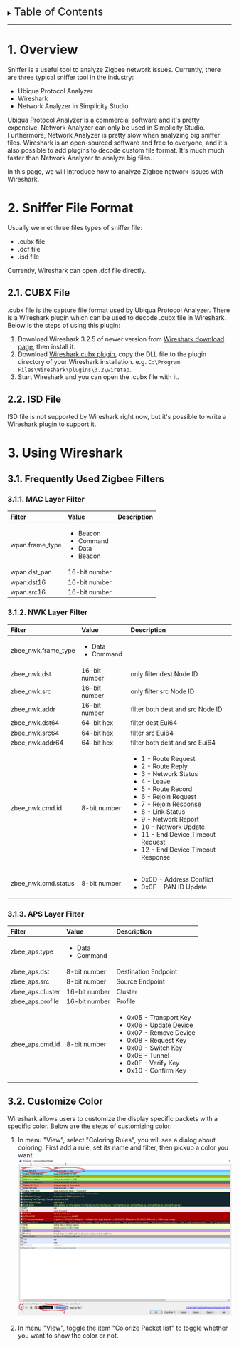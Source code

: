 <details>
<summary><font size=5>Table of Contents</font> </summary>  

- [1. Overview](#1-overview)
- [2. Sniffer File Format](#2-sniffer-file-format)
  - [2.1. CUBX File](#21-cubx-file)
  - [2.2. ISD File](#22-isd-file)
- [3. Using Wireshark](#3-using-wireshark)
  - [3.1. Frequently Used Zigbee Filters](#31-frequently-used-zigbee-filters)
    - [3.1.1. MAC Layer Filter](#311-mac-layer-filter)
    - [3.1.2. NWK Layer Filter](#312-nwk-layer-filter)
    - [3.1.3. APS Layer Filter](#313-aps-layer-filter)
  - [3.2. Customize Color](#32-customize-color)
</details>

********

# 1. Overview
Sniffer is a useful tool to analyze Zigbee network issues. Currently, there are three typical sniffer tool in the industry: 
- Ubiqua Protocol Analyzer
- Wireshark
- Network Analyzer in Simplicity Studio

Ubiqua Protocol Analyzer is a commercial software and it's pretty expensive. Network Analyzer can only be used in Simplicity Studio. Furthermore, Network Analyzer is pretty slow when analyzing big sniffer files. Wireshark is an open-sourced software and free to everyone, and it's also possible to add plugins to decode custom file format. It's much much faster than Network Analyzer to analyze big files.

In this page, we will introduce how to analyze Zigbee network issues with Wireshark.

# 2. Sniffer File Format
Usually we met three files types of sniffer file:  
- .cubx file
- .dcf file
- .isd file

Currently, Wireshark can open .dcf file directly. 

## 2.1. CUBX File
.cubx file is the capture file format used by Ubiqua Protocol Analyzer. There is a Wireshark plugin which can be used to decode .cubx file in Wireshark. Below is the steps of using this plugin:  
1. Download Wireshark 3.2.5 of newer version from [Wireshark download page](https://www.wireshark.org/#download), then install it.
2. Download [Wireshark cubx plugin](files/ZB-Zigbee-Tools-Wireshark/cubx.rar), copy the DLL file to the plugin directory of your Wireshark installation. e.g. `C:\Program Files\Wireshark\plugins\3.2\wiretap`.
3. Start Wireshark and you can open the .cubx file with it.

## 2.2. ISD File
ISD file is not supported by Wireshark right now, but it's possible to write a Wireshark plugin to support it.

# 3. Using Wireshark
## 3.1. Frequently Used Zigbee Filters
### 3.1.1. MAC Layer Filter
|Filter|Value|Description|
|:-|:-|:-|
|wpan.frame_type|<ul><li>Beacon</li><li>Command</li><li>Data</li><li>Beacon</li></ul>||
|wpan.dst_pan|16-bit number||
|wpan.dst16|16-bit number||
|wpan.src16|16-bit number||

### 3.1.2. NWK Layer Filter
|Filter|Value|Description|
|:-|:-|:-|
|zbee_nwk.frame_type|<ul><li>Data</li><li>Command</li></ul>||
|zbee_nwk.dst|16-bit number|only filter dest Node ID|
|zbee_nwk.src|16-bit number|only filter src Node ID|
|zbee_nwk.addr|16-bit number|filter both dest and src Node ID|
|zbee_nwk.dst64|64-bit hex|filter dest Eui64|
|zbee_nwk.src64|64-bit hex|filter src Eui64|
|zbee_nwk.addr64|64-bit hex|filter both dest and src Eui64|
|zbee_nwk.cmd.id|8-bit number|<ul><li>1 - Route Request</li><li>2 - Route Reply</li><li>3 - Network Status</li><li>4 - Leave</li><li>5 - Route Record</li><li>6 - Rejoin Request</li><li>7 - Rejoin Response</li><li>8 - Link Status</li><li>9 - Network Report</li><li>10 - Network Update</li><li>11 - End Device Timeout Request</li><li>12 - End Device Timeout Response</li></ul>|
|zbee_nwk.cmd.status|8-bit number|<ul><li>0x0D - Address Conflict</li><li>0x0F - PAN ID Update</li></ul>|

### 3.1.3. APS Layer Filter
|Filter|Value|Description|
|:-|:-|:-|
|zbee_aps.type|<ul><li>Data</li><li>Command</li></ul>||
|zbee_aps.dst|8-bit number|Destination Endpoint|
|zbee_aps.src|8-bit number|Source Endpoint|
|zbee_aps.cluster|16-bit number|Cluster|
|zbee_aps.profile|16-bit number|Profile|
|zbee_aps.cmd.id|8-bit number|<ul><li>0x05 - Transport Key</li><li>0x06 - Update Device</li><li>0x07 - Remove Device</li><li>0x08 - Request Key</li><li>0x09 - Switch Key</li><li>0x0E - Tunnel</li><li>0x0F - Verify Key</li><li>0x10 - Confirm Key</li></ul>|

## 3.2. Customize Color
Wireshark allows users to customize the display specific packets with a specific color. Below are the steps of customizing color:  
1. In menu "View", select "Coloring Rules", you will see a dialog about coloring. First add a rule, set its name and filter, then pickup a color you want.
    <div align="center">
      <img src="files/ZB-Zigbee-Tools-Wireshark/coloring-rules.png">
    </div>
    <br>
2. In menu "View", toggle the item "Colorize Packet list" to toggle whether you want to show the color or not.

